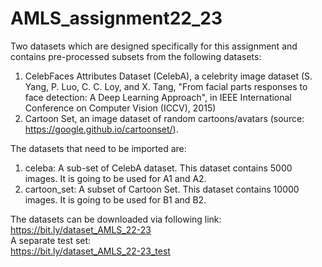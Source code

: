 # AMLS_assignment22_23  
  
Two datasets which are designed specifically for this assignment and contains pre-processed subsets from the following datasets:
1. CelebFaces Attributes Dataset (CelebA), a celebrity image dataset (S. Yang, P. Luo, C. C. Loy, and X. Tang, "From facial parts responses to face detection: A Deep Learning Approach", in IEEE International Conference on Computer Vision (ICCV), 2015)  
2. Cartoon Set, an image dataset of random cartoons/avatars (source: https://google.github.io/cartoonset/).  
  
The datasets that need to be imported are:  
1. celeba: A sub-set of CelebA dataset. This dataset contains 5000 images. It is going to be used for A1 and A2.  
2. cartoon_set: A subset of Cartoon Set. This dataset contains 10000 images. It is going to be used for B1 and B2.  
  
The datasets can be downloaded via following link:  
https://bit.ly/dataset_AMLS_22-23  
A separate test set:  
https://bit.ly/dataset_AMLS_22-23_test  

